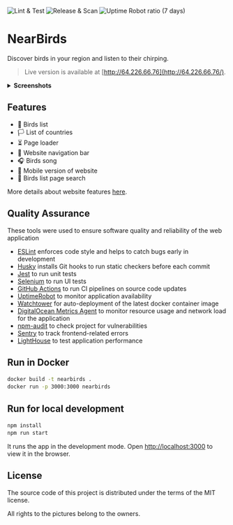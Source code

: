 ![Lint & Test](https://github.com/NearByrds/NearBirds/actions/workflows/lint-and-test.yaml/badge.svg) ![Release & Scan](https://github.com/NearByrds/NearBirds/actions/workflows/release-and-scan.yaml/badge.svg) ![Uptime Robot ratio (7 days)](https://img.shields.io/uptimerobot/ratio/7/m794023093-51785fc60023721fd4c2f7d3)

# NearBirds

Discover birds in your region and listen to their chirping.

> Live version is available at [http://64.226.66.76](http://64.226.66.76/).

<details>
  <summary><strong>Screenshots</strong></summary>
  <table>
    <tbody>
      <tr>
        <td><img alt="Website desktop version" src="./.github/assets/website-desktop.jpeg" /></td>
        <td><img alt="Website tablet version" src="./.github/assets/website-tablet.jpeg" /></td>
        <td><img alt="Website mobile version" src="./.github/assets/website-mobile.jpeg" /></td>
      </tr>
    </tbody>
  </table>
</details>

## Features

- 🐥 Birds list
- 🏳️ List of countries
- ⏳ Page loader
- 🔀 Website navigation bar
- 🎧 Birds song
- 📱 Mobile version of website
- 🔎 Birds list page search

 More details about website features [here](https://docs.google.com/document/d/1Z5fMy3GKXVEUm8NAlcUJOqv7prlsKXJHYE4XdYm2gzk/edit?usp=sharing).

## Quality Assurance

These tools were used to ensure software quality and reliability of the web application

- [ESLint](https://eslint.org/) enforces code style and helps to catch bugs early in development
- [Husky](https://typicode.github.io/husky/#/) installs Git hooks to run static checkers before each commit
- [Jest](https://jestjs.io/) to run unit tests
- [Selenium](https://www.selenium.dev/) to run UI tests
- [GitHub Actions](https://github.com/features/actions) to run CI pipelines on source code updates
- [UptimeRobot](https://uptimerobot.com/) to monitor application availability
- [Watchtower](https://containrrr.dev/watchtower/) for auto-deployment of the latest docker container image
- [DigitalOcean Metrics Agent](https://docs.digitalocean.com/products/monitoring/quickstart/) to monitor resource usage and network load for the application
- [npm-audit](https://docs.npmjs.com/cli/v9/commands/npm-audit) to check project for vulnerabilities
- [Sentry](https://sentry.io/) to track frontend-related errors
- [LightHouse](https://github.com/GoogleChrome/lighthouse-ci) to test application performance

## Run in Docker

```bash
docker build -t nearbirds .
docker run -p 3000:3000 nearbirds
```

## Run for local development

```bash
npm install
npm run start
```

It runs the app in the development mode. Open [http://localhost:3000](http://localhost:3000) to view it in the browser.

## License

The source code of this project is distributed under the terms of the MIT license.

All rights to the pictures belong to the owners.
